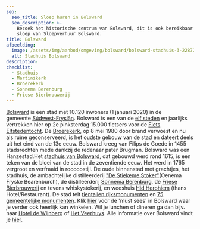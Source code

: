 ```yaml
---
seo:
  seo_title: Sloep huren in Bolsward
  seo_description: >-
    Bezoek het historische centrum van Bolsward, dit is ook bereikbaar met een
    sloep van Sloepverhuur Bolsward.
title: Bolsward
afbeelding:
  image: /assets/img/aanbod/omgeving/bolsward/bolsward-stadhuis-3-2287291456.jpeg
  alt: Stadhuis Bolsward
description:
checklist:
  - Stadhuis
  - Martinikerk
  - Broerekerk
  - Sonnema Berenburg
  - Friese Bierbrouwerij
---
```


<a target="_blank" rel="noopener" href="https://www.bolsward.nl">Bolsward</a> is een stad met 10.120 inwoners (1 januari 2020) in de gemeente&nbsp;<a target="_blank" rel="noopener" href="https://nl.wikipedia.org/wiki/S%C3%BAdwest-Frysl%C3%A2n">S&uacute;dwest-Frysl&acirc;n</a>. Bolsward is een van de&nbsp;<a target="_blank" rel="noopener" href="https://nl.wikipedia.org/wiki/Friese_elf_steden">elf steden</a>&nbsp;en jaarlijks vertrekken hier op 2e pinksterdag 15.000 fietsers voor de <a target="_blank" rel="noopener" href="https://www.fietselfstedentocht.frl">Fiets Elfstedentocht</a>. De&nbsp;<a target="_blank" rel="noopener" href="https://nl.wikipedia.org/wiki/Broerekerk_(Bolsward)">Broerekerk</a>, op 8 mei 1980 door brand verwoest en nu als ruïne geconserveerd, is het oudste gebouw van de stad en dateert deels uit het eind van de 13e eeuw. Bolsward kreeg van Filips de Goede in 1455 stadsrechten mede dankzij de redenaar pater Brugman. Bolsward was een Hanzestad.Het&nbsp;<a target="_blank" rel="noopener" href="https://nl.wikipedia.org/wiki/Stadhuis_van_Bolsward">stadhuis van Bolsward</a>, dat gebouwd werd rond 1615, is een teken van de bloei van de stad in de zeventiende eeuw. Het werd in 1765 vergroot en verfraaid in rococostijl. De oude binnenstad met grachtjes, het stadhuis, de ambachtelijke distilleerderij <a target="_blank" rel="noopener" href="http://destiekemestoker.nl">"De Stiekeme Stoker"</a>(Oenema Fryske Bearenburch), de distilleerderij&nbsp;<a target="_blank" rel="noopener" href="https://nl.wikipedia.org/wiki/Sonnema_Berenburg">Sonnema Berenburg</a>, de [Friese Bierbrouwerij](https://www.usheit.com) en tevens whiskystokerij, en weeshuis <a target="_blank" rel="noopener" href="https://hotelhetweeshuis.nl">Hid Herohiem</a> (thans Hotel/Restaurant). De stad telt&nbsp;<a target="_blank" rel="noopener" href="https://nl.wikipedia.org/wiki/Lijst_van_rijksmonumenten_in_Bolsward">tientallen rijksmonumenten</a>&nbsp;en&nbsp;<a target="_blank" rel="noopener" href="https://nl.wikipedia.org/wiki/Lijst_van_gemeentelijke_monumenten_in_Bolsward">75 gemeentelijke monumenten</a>. Klik [hier](https://www.bolsward.nl/onderwerpen/top-11-must-sees)&nbsp;voor de 'must sees' in Bolsward waar je verder ook heerlijk kan winkelen. Wil je lunchen of dineren ga dan bijv. naar <a target="_blank" rel="noopener" href="https://wijnbergbolsward.nl">Hotel de Wijnberg</a>&nbsp;of <a target="_blank" rel="noopener" href="https://www.hetveerhuysbolsward.nl">Het Veerhuys</a>. Alle informatie over Bolsward vindt je [hier](https://www.bolsward.nl).

